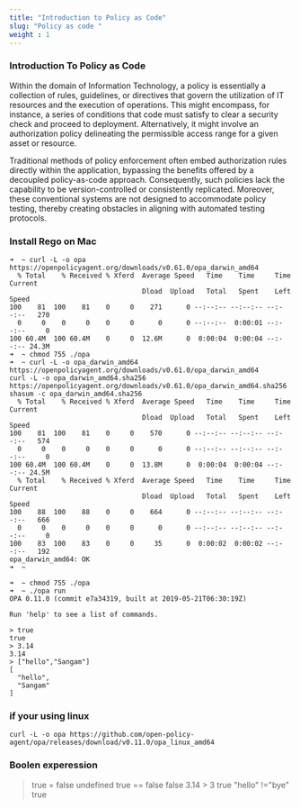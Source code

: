 ```yaml
---
title: "Introduction to Policy as Code"
slug: "Policy as code "
weight : 1
---
```



### Introduction To Policy as Code 



Within the domain of Information Technology, a policy is essentially a collection of rules, guidelines, or directives that govern the utilization of IT resources and the execution of operations. This might encompass, for instance, a series of conditions that code must satisfy to clear a security check and proceed to deployment. Alternatively, it might involve an authorization policy delineating the permissible access range for a given asset or resource.

Traditional methods of policy enforcement often embed authorization rules directly within the application, bypassing the benefits offered by a decoupled policy-as-code approach. Consequently, such policies lack the capability to be version-controlled or consistently replicated. Moreover, these conventional systems are not designed to accommodate policy testing, thereby creating obstacles in aligning with automated testing protocols.



### Install Rego on Mac 

```
➜  ~ curl -L -o opa https://openpolicyagent.org/downloads/v0.61.0/opa_darwin_amd64
  % Total    % Received % Xferd  Average Speed   Time    Time     Time  Current
                                 Dload  Upload   Total   Spent    Left  Speed
100    81  100    81    0     0    271      0 --:--:-- --:--:-- --:--:--   270
  0     0    0     0    0     0      0      0 --:--:--  0:00:01 --:--:--     0
100 60.4M  100 60.4M    0     0  12.6M      0  0:00:04  0:00:04 --:--:-- 24.3M
➜  ~ chmod 755 ./opa
➜  ~ curl -L -o opa_darwin_amd64 https://openpolicyagent.org/downloads/v0.61.0/opa_darwin_amd64
curl -L -o opa_darwin_amd64.sha256 https://openpolicyagent.org/downloads/v0.61.0/opa_darwin_amd64.sha256
shasum -c opa_darwin_amd64.sha256
  % Total    % Received % Xferd  Average Speed   Time    Time     Time  Current
                                 Dload  Upload   Total   Spent    Left  Speed
100    81  100    81    0     0    570      0 --:--:-- --:--:-- --:--:--   574
  0     0    0     0    0     0      0      0 --:--:-- --:--:-- --:--:--     0
100 60.4M  100 60.4M    0     0  13.8M      0  0:00:04  0:00:04 --:--:-- 24.5M
  % Total    % Received % Xferd  Average Speed   Time    Time     Time  Current
                                 Dload  Upload   Total   Spent    Left  Speed
100    88  100    88    0     0    664      0 --:--:-- --:--:-- --:--:--   666
  0     0    0     0    0     0      0      0 --:--:-- --:--:-- --:--:--     0
100    83  100    83    0     0     35      0  0:00:02  0:00:02 --:--:--   192
opa_darwin_amd64: OK
➜  ~ 

➜  ~ chmod 755 ./opa
➜  ~ ./opa run
OPA 0.11.0 (commit e7a34319, built at 2019-05-21T06:30:19Z)

Run 'help' to see a list of commands.

> true 
true
> 3.14
3.14
> ["hello","Sangam"]
[
  "hello",
  "Sangam"
]

```

### if your using linux 

```
curl -L -o opa https://github.com/open-policy-agent/opa/releases/download/v0.11.0/opa_linux_amd64

```

### Boolen experession 

> true = false
undefined
> true == false
false
> 3.14 > 3
true
> "hello" !="bye" 
true
> 


